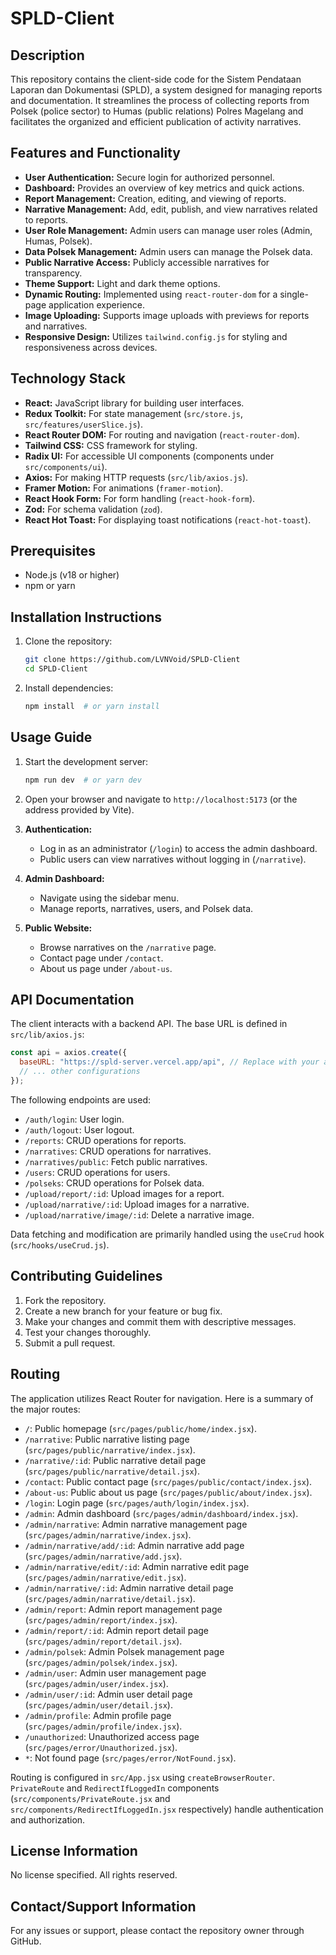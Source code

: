 # SPLD-Client

## Description

This repository contains the client-side code for the Sistem Pendataan Laporan dan Dokumentasi (SPLD), a system designed for managing reports and documentation. It streamlines the process of collecting reports from Polsek (police sector) to Humas (public relations) Polres Magelang and facilitates the organized and efficient publication of activity narratives.

## Features and Functionality

*   **User Authentication:** Secure login for authorized personnel.
*   **Dashboard:** Provides an overview of key metrics and quick actions.
*   **Report Management:** Creation, editing, and viewing of reports.
*   **Narrative Management:**  Add, edit, publish, and view narratives related to reports.
*   **User Role Management:** Admin users can manage user roles (Admin, Humas, Polsek).
*   **Data Polsek Management:** Admin users can manage the Polsek data.
*   **Public Narrative Access:**  Publicly accessible narratives for transparency.
*   **Theme Support:** Light and dark theme options.
*   **Dynamic Routing:** Implemented using `react-router-dom` for a single-page application experience.
*   **Image Uploading:** Supports image uploads with previews for reports and narratives.
*   **Responsive Design:** Utilizes `tailwind.config.js` for styling and responsiveness across devices.

## Technology Stack

*   **React:** JavaScript library for building user interfaces.
*   **Redux Toolkit:** For state management (`src/store.js`, `src/features/userSlice.js`).
*   **React Router DOM:** For routing and navigation (`react-router-dom`).
*   **Tailwind CSS:** CSS framework for styling.
*   **Radix UI:**  For accessible UI components (components under `src/components/ui`).
*   **Axios:** For making HTTP requests (`src/lib/axios.js`).
*   **Framer Motion:** For animations (`framer-motion`).
*   **React Hook Form:** For form handling (`react-hook-form`).
*   **Zod:** For schema validation (`zod`).
*   **React Hot Toast:** For displaying toast notifications (`react-hot-toast`).

## Prerequisites

*   Node.js (v18 or higher)
*   npm or yarn

## Installation Instructions

1.  Clone the repository:

    ```bash
    git clone https://github.com/LVNVoid/SPLD-Client
    cd SPLD-Client
    ```

2.  Install dependencies:

    ```bash
    npm install  # or yarn install
    ```

## Usage Guide

1.  Start the development server:

    ```bash
    npm run dev  # or yarn dev
    ```

2.  Open your browser and navigate to `http://localhost:5173` (or the address provided by Vite).

3.  **Authentication:**

    *   Log in as an administrator (`/login`) to access the admin dashboard.
    *   Public users can view narratives without logging in (`/narrative`).

4.  **Admin Dashboard:**

    *   Navigate using the sidebar menu.
    *   Manage reports, narratives, users, and Polsek data.

5.  **Public Website:**

    *   Browse narratives on the `/narrative` page.
    *   Contact page under `/contact`.
    *   About us page under `/about-us`.

## API Documentation

The client interacts with a backend API.  The base URL is defined in `src/lib/axios.js`:

```javascript
const api = axios.create({
  baseURL: "https://spld-server.vercel.app/api", // Replace with your actual API endpoint
  // ... other configurations
});
```

The following endpoints are used:

*   `/auth/login`: User login.
*   `/auth/logout`: User logout.
*   `/reports`: CRUD operations for reports.
*   `/narratives`: CRUD operations for narratives.
*   `/narratives/public`: Fetch public narratives.
*   `/users`: CRUD operations for users.
*   `/polseks`: CRUD operations for Polsek data.
*   `/upload/report/:id`: Upload images for a report.
*   `/upload/narrative/:id`: Upload images for a narrative.
*   `/upload/narrative/image/:id`: Delete a narrative image.

Data fetching and modification are primarily handled using the `useCrud` hook (`src/hooks/useCrud.js`).

## Contributing Guidelines

1.  Fork the repository.
2.  Create a new branch for your feature or bug fix.
3.  Make your changes and commit them with descriptive messages.
4.  Test your changes thoroughly.
5.  Submit a pull request.

## Routing

The application utilizes React Router for navigation. Here is a summary of the major routes:

*   `/`: Public homepage (`src/pages/public/home/index.jsx`).
*   `/narrative`: Public narrative listing page (`src/pages/public/narrative/index.jsx`).
*   `/narrative/:id`: Public narrative detail page (`src/pages/public/narrative/detail.jsx`).
*   `/contact`: Public contact page (`src/pages/public/contact/index.jsx`).
*   `/about-us`: Public about us page (`src/pages/public/about/index.jsx`).
*   `/login`: Login page (`src/pages/auth/login/index.jsx`).
*   `/admin`: Admin dashboard (`src/pages/admin/dashboard/index.jsx`).
*   `/admin/narrative`: Admin narrative management page (`src/pages/admin/narrative/index.jsx`).
*   `/admin/narrative/add/:id`: Admin narrative add page (`src/pages/admin/narrative/add.jsx`).
*   `/admin/narrative/edit/:id`: Admin narrative edit page (`src/pages/admin/narrative/edit.jsx`).
*   `/admin/narrative/:id`: Admin narrative detail page (`src/pages/admin/narrative/detail.jsx`).
*   `/admin/report`: Admin report management page (`src/pages/admin/report/index.jsx`).
*   `/admin/report/:id`: Admin report detail page (`src/pages/admin/report/detail.jsx`).
*   `/admin/polsek`: Admin Polsek management page (`src/pages/admin/polsek/index.jsx`).
*   `/admin/user`: Admin user management page (`src/pages/admin/user/index.jsx`).
*   `/admin/user/:id`: Admin user detail page (`src/pages/admin/user/detail.jsx`).
*   `/admin/profile`: Admin profile page (`src/pages/admin/profile/index.jsx`).
*   `/unauthorized`: Unauthorized access page (`src/pages/error/Unauthorized.jsx`).
*   `*`: Not found page (`src/pages/error/NotFound.jsx`).

Routing is configured in `src/App.jsx` using `createBrowserRouter`.  `PrivateRoute` and `RedirectIfLoggedIn` components (`src/components/PrivateRoute.jsx` and `src/components/RedirectIfLoggedIn.jsx` respectively) handle authentication and authorization.

## License Information

No license specified. All rights reserved.

## Contact/Support Information

For any issues or support, please contact the repository owner through GitHub.